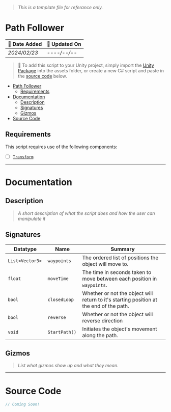 > *This is a template file for referance only.*
# Path Follower

| 📆 Date Added | 📆 Updated On |
|-|-|
|*2024/02/23*|*----/--/--*|

> :paperclip: To add this script to your Unity project, simply import the [Unity Package](./) into the assets folder, or create a new C# script and paste in the [source code](./specs.md#source-code) below.

- [Path Follower](#path-follower)
  - [Requirements](#requirements)
- [Documentation](#documentation)
  - [Description](#description)
  - [Signatures](#signatures)
  - [Gizmos](#gizmos)
- [Source Code](#source-code)

## Requirements

This script requires use of the following components:
- [ ] [`Transform`](https://docs.unity3d.com/ScriptReference/Transform.html)

---
# Documentation

## Description
> *A short description of what the script does and how the user can manipulate it*
 
## Signatures

| Datatype | Name | Summary |
|-|-|-|
| `List<Vector3> ` | `waypoints ` | The ordered list of positions the object will move to. |
| `float ` | `moveTime ` | The time in seconds taken to move between each position in `waypoints`. |
| `bool ` | `closedLoop ` | Whether or not the object will return to it's starting position at the end of the path. |
| `bool ` | `reverse ` | Whether or not the object will reverse direction |
| `void ` | `StartPath() ` | Initiates the object's movement along the path. |

## Gizmos

> *List what gizmos show up and what they mean.*

---
# Source Code
``` cs
// Coming Soon!
```
